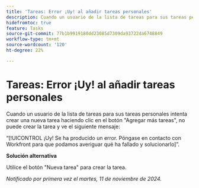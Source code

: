 ```yaml
---
title: 'Tareas: Error ¡Uy! al añadir tareas personales'
description: Cuando un usuario de la lista de tareas para sus tareas personales intenta crear una nueva tarea haciendo clic en el botón "Agregar más tareas", no puede crear la tarea y ve un mensaje de error. Hay una solución disponible.
hidefromtoc: true
feature: Tasks
source-git-commit: 77b1b9919180dd23085d7309da93722da6748849
workflow-type: tm+mt
source-wordcount: '120'
ht-degree: 22%

---
```



# Tareas: Error ¡Uy! al añadir tareas personales

Cuando un usuario de la lista de tareas para sus tareas personales intenta crear una nueva tarea haciendo clic en el botón &quot;Agregar más tareas&quot;, no puede crear la tarea y ve el siguiente mensaje:

“[!UICONTROL ¡Uy! Se ha producido un error. Póngase en contacto con Workfront para que podamos averiguar qué ha fallado y solucionarlo]”.

**Solución alternativa**

Utilice el botón &quot;Nueva tarea&quot; para crear la tarea.

_Notificado por primera vez el martes, 11 de noviembre de 2024._
